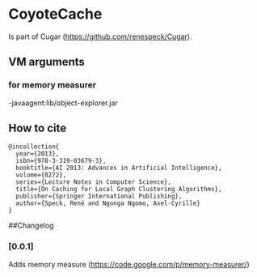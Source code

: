CoyoteCache
===========
Is part of Cugar (https://github.com/renespeck/Cugar).

## VM arguments
### for memory measurer
-javaagent:lib/object-explorer.jar

## How to cite
```Tex
@incollection{
  year={2013},
  isbn={978-3-319-03679-3},
  booktitle={AI 2013: Advances in Artificial Intelligence},
  volume={8272},
  series={Lecture Notes in Computer Science},
  title={On Caching for Local Graph Clustering Algorithms},
  publisher={Springer International Publishing},
  author={Speck, René and Ngonga Ngomo, Axel-Cyrille}
}
```

##Changelog
### [0.0.1]
Adds memory measure (https://code.google.com/p/memory-measurer/)